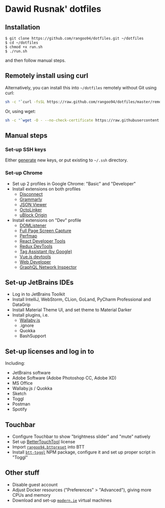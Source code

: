 # Dawid Rusnak' dotfiles

## Installation

```
$ git clone https://github.com/rangoo94/dotfiles.git ~/dotfiles
$ cd ~/dotfiles
$ chmod +x run.sh
$ ./run.sh
```

and then follow manual steps.

## Remotely install using curl

Alternatively, you can install this into `~/dotfiles` remotely without Git using curl:

```sh
sh -c "`curl -fsSL https://raw.github.com/rangoo94/dotfiles/master/remote-setup.sh`"
```

Or, using wget:

```sh
sh -c "`wget -O - --no-check-certificate https://raw.githubusercontent.com/rangoo94/dotfiles/master/remote-setup.sh`"
```

## Manual steps

### Set-up SSH keys

Either [generate](https://confluence.atlassian.com/bitbucketserver/creating-ssh-keys-776639788.html) new keys,
or put existing to `~/.ssh` directory. 

### Set-up Chrome

* Set up 2 profiles in Google Chrome: "Basic" and "Developer"
* Install extensions on both profiles
   * [Disconnect](https://chrome.google.com/webstore/detail/disconnect/jeoacafpbcihiomhlakheieifhpjdfeo)
   * [Grammarly](https://chrome.google.com/webstore/detail/grammarly-for-chrome/kbfnbcaeplbcioakkpcpgfkobkghlhen)
   * [JSON Viewer](https://chrome.google.com/webstore/detail/json-viewer/gbmdgpbipfallnflgajpaliibnhdgobh)
   * [OctoLinker](https://chrome.google.com/webstore/detail/octolinker/jlmafbaeoofdegohdhinkhilhclaklkp)
   * [uBlock Origin](https://chrome.google.com/webstore/detail/ublock-origin/cjpalhdlnbpafiamejdnhcphjbkeiagm)
* Install extensions on "Dev" profile
   * [DOMListener](https://github.com/kdzwinel/DOMListenerExtension)
   * [Full Page Screen Capture](https://chrome.google.com/webstore/detail/full-page-screen-capture/fdpohaocaechififmbbbbbknoalclacl)
   * [Perfmap](https://chrome.google.com/webstore/detail/perfmap/hgpnhiajcdppfbogcpfdgcceepgkhdmk)
   * [React Developer Tools](https://chrome.google.com/webstore/detail/react-developer-tools/fmkadmapgofadopljbjfkapdkoienihi)
   * [Redux DevTools](https://chrome.google.com/webstore/detail/redux-devtools/lmhkpmbekcpmknklioeibfkpmmfibljd)
   * [Tag Assistant (by Google)](https://chrome.google.com/webstore/detail/tag-assistant-by-google/kejbdjndbnbjgmefkgdddjlbokphdefk)
   * [Vue.js devtools](https://chrome.google.com/webstore/detail/vuejs-devtools/nhdogjmejiglipccpnnnanhbledajbpd)
   * [Web Developer](https://chrome.google.com/webstore/detail/web-developer/bfbameneiokkgbdmiekhjnmfkcnldhhm)
   * [GraphQL Network Inspector](https://chrome.google.com/webstore/detail/graphql-network-inspector/ndlbedplllcgconngcnfmkadhokfaaln)

## Set-up JetBrains IDEs

* Log in to JetBrains Toolkit
* Install IntelliJ, WebStorm, CLion, GoLand, PyCharm Professional and DataGrip
* Install Material Theme UI, and set theme to Material Darker
* Install plugins, i.e.
   * [Wallaby.js](https://wallabyjs.com/download/)
   * .ignore
   * Quokka
   * BashSupport

## Set-up licenses and log in to

Including:

* JetBrains software
* Adobe Software (Adobe Photoshop CC, Adobe XD)
* MS Office
* Wallaby.js / Quokka
* Sketch
* Toggl
* Postman
* Spotify

## Touchbar

* Configure Touchbar to show "brightness slider" and "mute" natively
* Set up [BetterTouchTool](https://folivora.ai/) license
* Import [`rangoo94.bttpreset`](assets/rangoo94.bttpreset) into BTT
* Install [`btt-toggl`](https://www.npmjs.com/package/btt-toggl) NPM package, configure it and set up proper script in "Toggl"

## Other stuff

* Disable guest account
* Adjust Docker resources ("Preferences" > "Advanced"), giving more CPUs and memory
* Download and set-up [`modern.ie`](https://developer.microsoft.com/en-us/microsoft-edge/tools/vms/) virtual machines
